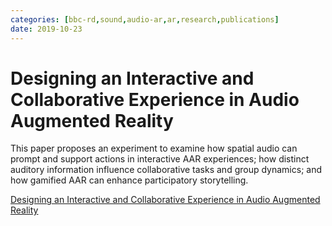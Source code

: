 ```yaml
---
categories: [bbc-rd,sound,audio-ar,ar,research,publications] 
date: 2019-10-23
---
```


# Designing an Interactive and Collaborative Experience in Audio Augmented Reality

This paper proposes an experiment to examine how spatial audio can prompt and support actions in interactive AAR experiences; how distinct auditory information influence collaborative tasks and group dynamics; and how gamified AAR can enhance participatory storytelling.

[Designing an Interactive and Collaborative Experience in Audio Augmented Reality](https://doi.org/10.1007/978-3-030-31908-3_20)